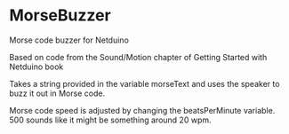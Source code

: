 ﻿MorseBuzzer
============

Morse code buzzer for Netduino

Based on code from the Sound/Motion chapter of Getting Started with Netduino book

Takes a string provided in the variable morseText and uses the speaker to buzz it out in Morse code.

Morse code speed is adjusted by changing the beatsPerMinute variable. 500 sounds like it might be something around 20 wpm.

